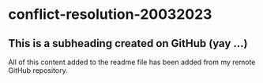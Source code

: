 # conflict-resolution-20032023

  ## This is a subheading created on GitHub (yay ...)

  All of this content added to the readme file has been added from my remote GitHub repository.
